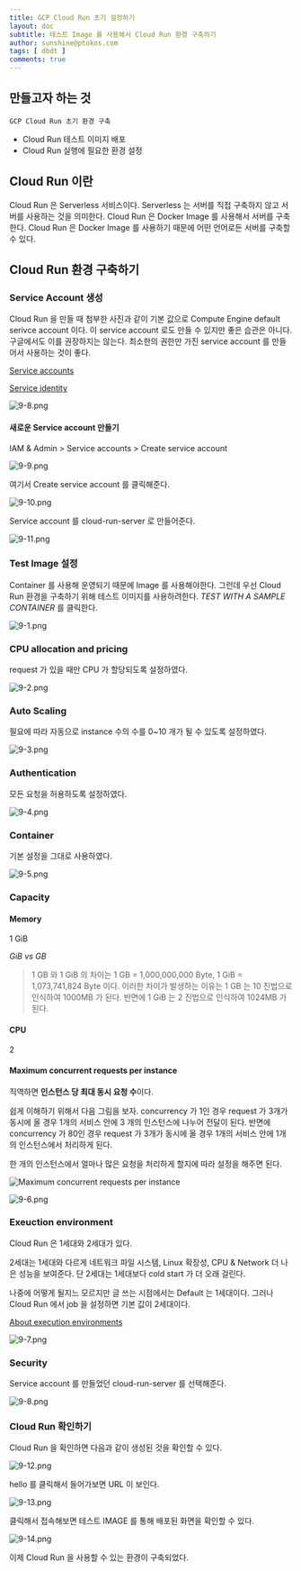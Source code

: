 ```yaml
---
title: GCP Cloud Run 초기 설정하기
layout: doc
subtitle: 테스트 Image 를 사용해서 Cloud Run 환경 구축하기
author: sunshine@ptokos.com
tags: [ dbdt ]
comments: true
---
```


## 만들고자 하는 것
`GCP Cloud Run 초기 환경 구축`

- Cloud Run 테스트 이미지 배포
- Cloud Run 실행에 필요한 환경 설정

## Cloud Run 이란
Cloud Run 은 Serverless 서비스이다.
Serverless 는 서버를 직접 구축하지 않고 서버를 사용하는 것을 의미한다.
Cloud Run 은 Docker Image 를 사용해서 서버를 구축한다.
Cloud Run 은 Docker Image 를 사용하기 때문에 어떤 언어로든 서버를 구축할 수 있다.


## Cloud Run 환경 구축하기
### Service Account 생성
Cloud Run 을 만들 때 첨부한 사진과 같이 기본 값으로 Compute Engine default serivce account 이다.
이 service account 로도 만들 수 있지만 좋은 습관은 아니다. 구글에서도 이를 권장하지는 않는다.
최소한의 권한만 가진 service account 를 만들어서 사용하는 것이 좋다.

[Service accounts](https://cloud.google.com/run/docs/configuring/service-accounts)

[Service identity](https://cloud.google.com/run/docs/securing/service-identity)

![9-8.png](/assets/img/dbdt/9-8.png)

#### 새로운 Service account 만들기
IAM & Admin > Service accounts > Create service account 

![9-9.png](/assets/img/dbdt/9-9.png)

여기서 Create service account 를 클릭해준다.

![9-10.png](/assets/img/dbdt/9-10.png)

Service account 를 cloud-run-server 로 만들어준다.

![9-11.png](/assets/img/dbdt/9-11.png)

### Test Image 설정
Container 를 사용해 운영되기 때문에 Image 를 사용해야한다.
그런데 우선 Cloud Run 환경을 구축하기 위해 테스트 이미지를 사용하려한다.
_TEST WITH A SAMPLE CONTAINER_ 를 클릭한다.

![9-1.png](/assets/img/dbdt/9-1.png)

### CPU allocation and pricing
request 가 있을 때만 CPU 가 할당되도록 설정하였다.

![9-2.png](/assets/img/dbdt/9-2.png)

### Auto Scaling
필요에 따라 자동으로 instance 수의 수를 0~10 개가 될 수 있도록 설정하였다.

![9-3.png](/assets/img/dbdt/9-3.png)

### Authentication
모든 요청을 허용하도록 설정하였다.

![9-4.png](/assets/img/dbdt/9-4.png)

### Container
기본 설정을 그대로 사용하였다.

![9-5.png](/assets/img/dbdt/9-5.png)

### Capacity
#### Memory
1 GiB

_GiB vs GB_

> 1 GB 와 1 GiB 의 차이는 1 GB = 1,000,000,000 Byte, 1 GiB = 1,073,741,824 Byte 이다. 
> 이러한 차이가 발생하는 이유는 1 GB 는 10 진법으로 인식하여 1000MB 가 된다. 
> 반면에 1 GiB 는 2 진법으로 인식하여 1024MB 가 된다.

#### CPU
2

#### Maximum concurrent requests per instance
직역하면 **인스턴스 당 최대 동시 요청 수**이다.

쉽게 이해하기 위해서 다음 그림을 보자.
concurrency 가 1인 경우 request 가 3개가 동시에 올 경우 1개의 서비스 안에 3 개의 인스턴스에 나누어 전달이 된다.
반면에 concurrency 가 80인 경우 request 가 3개가 동시에 올 경우 1개의 서비스 안에 1개의 인스턴스에서 처리하게 된다.

한 개의 인스턴스에서 얼마나 많은 요청을 처리하게 할지에 따라 설정을 해주면 된다.

![Maximum concurrent requests per instance](https://cloud.google.com/static/run/docs/images/concurrency-diagram.svg)

![9-6.png](/assets/img/dbdt/9-6.png)

### Exeuction environment
Cloud Run 은 1세대와 2세대가 있다.

2세대는 1세대와 다르게 네트워크 파일 시스템, Linux 확장성, CPU & Network 더 나은 성능을 보여준다.
단 2세대는 1세대보다 cold start 가 더 오래 걸린다. 

나중에 어떻게 될지느 모르지만 글 쓰는 시점에서는 Default 는 1세대이다. 
그러나 Cloud Run 에서 job 을 설정하면 기본 값이 2세대이다.

[About execution environments](https://cloud.google.com/run/docs/about-execution-environments)

![9-7.png](/assets/img/dbdt/9-7.png)

### Security
Service account 를 만들었던 cloud-run-server 를 선택해준다.

![9-8.png](/assets/img/dbdt/9-15.png)


### Cloud Run 확인하기
Cloud Run 을 확인하면 다음과 같이 생성된 것을 확인할 수 있다.

![9-12.png](/assets/img/dbdt/9-12.png)

hello 를 클릭해서 들어가보면 URL 이 보인다.

![9-13.png](/assets/img/dbdt/9-13.png)

클릭해서 접속해보면 테스트 IMAGE 를 통해 배포된 화면을 확인할 수 있다.

![9-14.png](/assets/img/dbdt/9-14.png)

이제 Cloud Run 을 사용할 수 있는 환경이 구축되었다.








